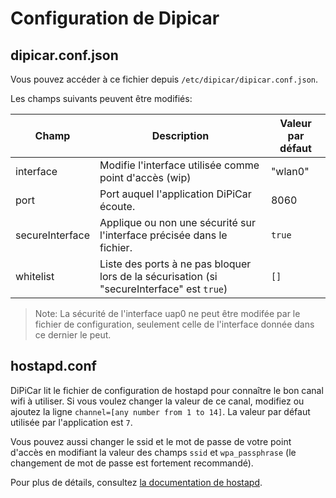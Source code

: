 # Configuration de Dipicar

  
## dipicar.conf.json
Vous pouvez accéder à ce fichier depuis `/etc/dipicar/dipicar.conf.json`.

Les champs suivants peuvent être modifiés:

| Champ | Description | Valeur par défaut |
|--|--|--|
| interface | Modifie l'interface utilisée comme point d'accès (wip) | "wlan0"  |
| port | Port auquel l'application DiPiCar écoute. | 8060 |
| secureInterface | Applique ou non une sécurité sur l'interface précisée dans le fichier. | `true` |
| whitelist | Liste des ports à ne pas bloquer lors de la sécurisation (si "secureInterface" est `true`)  | `[]` |

>Note: La sécurité de l'interface uap0 ne peut être modifée par le fichier de configuration, seulement celle de l'interface donnée dans ce dernier le peut. 

## hostapd.conf
DiPiCar lit le fichier de configuration de hostapd pour connaître le bon canal wifi à utiliser. Si vous voulez changer la valeur de ce canal, modifiez ou ajoutez la ligne `channel=[any number from 1 to 14]`. La valeur par défaut utilisée par l'application est `7`.

Vous pouvez aussi changer le ssid et le mot de passe de votre point d'accès en modifiant la valeur des champs `ssid` et `wpa_passphrase` (le changement de mot de passe est fortement recommandé).

Pour plus de détails, consultez [la documentation de hostapd](https://doc.ubuntu-fr.org/hostapd).